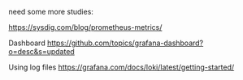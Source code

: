 need some more studies:

https://sysdig.com/blog/prometheus-metrics/

Dashboard
https://github.com/topics/grafana-dashboard?o=desc&s=updated

Using log files
https://grafana.com/docs/loki/latest/getting-started/
